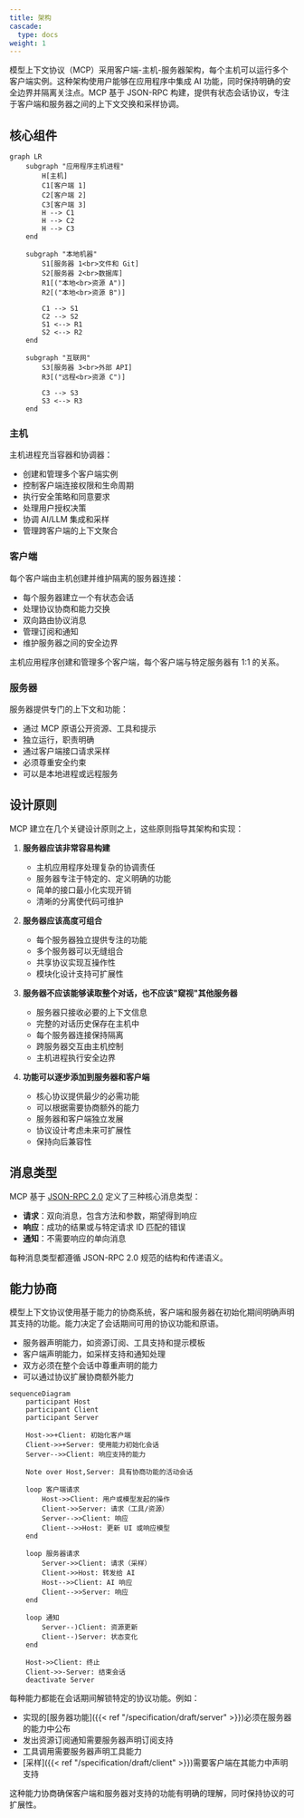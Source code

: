 ```yaml
---
title: 架构
cascade:
  type: docs
weight: 1
---
```


模型上下文协议（MCP）采用客户端-主机-服务器架构，每个主机可以运行多个客户端实例。这种架构使用户能够在应用程序中集成 AI 功能，同时保持明确的安全边界并隔离关注点。MCP 基于 JSON-RPC 构建，提供有状态会话协议，专注于客户端和服务器之间的上下文交换和采样协调。

## 核心组件

```mermaid
graph LR
    subgraph "应用程序主机进程"
        H[主机]
        C1[客户端 1]
        C2[客户端 2]
        C3[客户端 3]
        H --> C1
        H --> C2
        H --> C3
    end

    subgraph "本地机器"
        S1[服务器 1<br>文件和 Git]
        S2[服务器 2<br>数据库]
        R1[("本地<br>资源 A")]
        R2[("本地<br>资源 B")]

        C1 --> S1
        C2 --> S2
        S1 <--> R1
        S2 <--> R2
    end

    subgraph "互联网"
        S3[服务器 3<br>外部 API]
        R3[("远程<br>资源 C")]

        C3 --> S3
        S3 <--> R3
    end
```

### 主机

主机进程充当容器和协调器：

- 创建和管理多个客户端实例
- 控制客户端连接权限和生命周期
- 执行安全策略和同意要求
- 处理用户授权决策
- 协调 AI/LLM 集成和采样
- 管理跨客户端的上下文聚合

### 客户端

每个客户端由主机创建并维护隔离的服务器连接：

- 每个服务器建立一个有状态会话
- 处理协议协商和能力交换
- 双向路由协议消息
- 管理订阅和通知
- 维护服务器之间的安全边界

主机应用程序创建和管理多个客户端，每个客户端与特定服务器有 1:1 的关系。

### 服务器

服务器提供专门的上下文和功能：

- 通过 MCP 原语公开资源、工具和提示
- 独立运行，职责明确
- 通过客户端接口请求采样
- 必须尊重安全约束
- 可以是本地进程或远程服务

## 设计原则

MCP 建立在几个关键设计原则之上，这些原则指导其架构和实现：

1. **服务器应该非常容易构建**

   - 主机应用程序处理复杂的协调责任
   - 服务器专注于特定的、定义明确的功能
   - 简单的接口最小化实现开销
   - 清晰的分离使代码可维护

2. **服务器应该高度可组合**

   - 每个服务器独立提供专注的功能
   - 多个服务器可以无缝组合
   - 共享协议实现互操作性
   - 模块化设计支持可扩展性

3. **服务器不应该能够读取整个对话，也不应该"窥视"其他服务器**

   - 服务器只接收必要的上下文信息
   - 完整的对话历史保存在主机中
   - 每个服务器连接保持隔离
   - 跨服务器交互由主机控制
   - 主机进程执行安全边界

4. **功能可以逐步添加到服务器和客户端**
   - 核心协议提供最少的必需功能
   - 可以根据需要协商额外的能力
   - 服务器和客户端独立发展
   - 协议设计考虑未来可扩展性
   - 保持向后兼容性

## 消息类型

MCP 基于 [JSON-RPC 2.0](https://www.jsonrpc.org/specification) 定义了三种核心消息类型：

- **请求**：双向消息，包含方法和参数，期望得到响应
- **响应**：成功的结果或与特定请求 ID 匹配的错误
- **通知**：不需要响应的单向消息

每种消息类型都遵循 JSON-RPC 2.0 规范的结构和传递语义。

## 能力协商

模型上下文协议使用基于能力的协商系统，客户端和服务器在初始化期间明确声明其支持的功能。能力决定了会话期间可用的协议功能和原语。

- 服务器声明能力，如资源订阅、工具支持和提示模板
- 客户端声明能力，如采样支持和通知处理
- 双方必须在整个会话中尊重声明的能力
- 可以通过协议扩展协商额外能力

```mermaid
sequenceDiagram
    participant Host
    participant Client
    participant Server

    Host->>+Client: 初始化客户端
    Client->>+Server: 使用能力初始化会话
    Server-->>Client: 响应支持的能力

    Note over Host,Server: 具有协商功能的活动会话

    loop 客户端请求
        Host->>Client: 用户或模型发起的操作
        Client->>Server: 请求（工具/资源）
        Server-->>Client: 响应
        Client-->>Host: 更新 UI 或响应模型
    end

    loop 服务器请求
        Server->>Client: 请求（采样）
        Client->>Host: 转发给 AI
        Host-->>Client: AI 响应
        Client-->>Server: 响应
    end

    loop 通知
        Server--)Client: 资源更新
        Client--)Server: 状态变化
    end

    Host->>Client: 终止
    Client->>-Server: 结束会话
    deactivate Server
```

每种能力都能在会话期间解锁特定的协议功能。例如：

- 实现的[服务器功能]({{< ref "/specification/draft/server" >}})必须在服务器的能力中公布
- 发出资源订阅通知需要服务器声明订阅支持
- 工具调用需要服务器声明工具能力
- [采样]({{< ref "/specification/draft/client" >}})需要客户端在其能力中声明支持

这种能力协商确保客户端和服务器对支持的功能有明确的理解，同时保持协议的可扩展性。